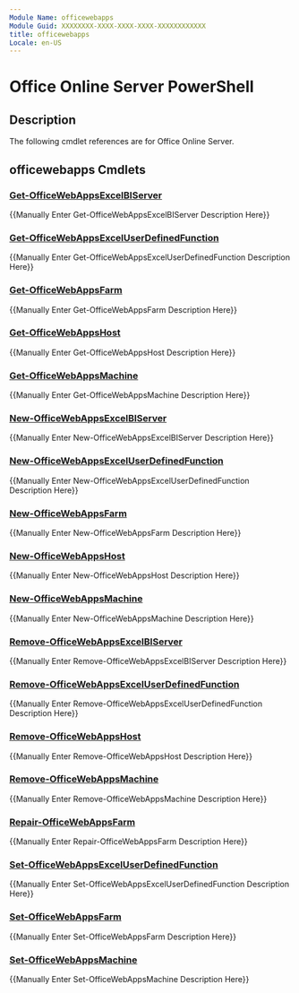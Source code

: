 ```yaml
---
Module Name: officewebapps
Module Guid: XXXXXXXX-XXXX-XXXX-XXXX-XXXXXXXXXXXX
title: officewebapps
Locale: en-US
---
```


# Office Online Server PowerShell
## Description
The following cmdlet references are for Office Online Server.

## officewebapps Cmdlets
### [Get-OfficeWebAppsExcelBIServer](Get-OfficeWebAppsExcelBIServer.md)
{{Manually Enter Get-OfficeWebAppsExcelBIServer Description Here}}

### [Get-OfficeWebAppsExcelUserDefinedFunction](Get-OfficeWebAppsExcelUserDefinedFunction.md)
{{Manually Enter Get-OfficeWebAppsExcelUserDefinedFunction Description Here}}

### [Get-OfficeWebAppsFarm](Get-OfficeWebAppsFarm.md)
{{Manually Enter Get-OfficeWebAppsFarm Description Here}}

### [Get-OfficeWebAppsHost](Get-OfficeWebAppsHost.md)
{{Manually Enter Get-OfficeWebAppsHost Description Here}}

### [Get-OfficeWebAppsMachine](Get-OfficeWebAppsMachine.md)
{{Manually Enter Get-OfficeWebAppsMachine Description Here}}

### [New-OfficeWebAppsExcelBIServer](New-OfficeWebAppsExcelBIServer.md)
{{Manually Enter New-OfficeWebAppsExcelBIServer Description Here}}

### [New-OfficeWebAppsExcelUserDefinedFunction](New-OfficeWebAppsExcelUserDefinedFunction.md)
{{Manually Enter New-OfficeWebAppsExcelUserDefinedFunction Description Here}}

### [New-OfficeWebAppsFarm](New-OfficeWebAppsFarm.md)
{{Manually Enter New-OfficeWebAppsFarm Description Here}}

### [New-OfficeWebAppsHost](New-OfficeWebAppsHost.md)
{{Manually Enter New-OfficeWebAppsHost Description Here}}

### [New-OfficeWebAppsMachine](New-OfficeWebAppsMachine.md)
{{Manually Enter New-OfficeWebAppsMachine Description Here}}

### [Remove-OfficeWebAppsExcelBIServer](Remove-OfficeWebAppsExcelBIServer.md)
{{Manually Enter Remove-OfficeWebAppsExcelBIServer Description Here}}

### [Remove-OfficeWebAppsExcelUserDefinedFunction](Remove-OfficeWebAppsExcelUserDefinedFunction.md)
{{Manually Enter Remove-OfficeWebAppsExcelUserDefinedFunction Description Here}}

### [Remove-OfficeWebAppsHost](Remove-OfficeWebAppsHost.md)
{{Manually Enter Remove-OfficeWebAppsHost Description Here}}

### [Remove-OfficeWebAppsMachine](Remove-OfficeWebAppsMachine.md)
{{Manually Enter Remove-OfficeWebAppsMachine Description Here}}

### [Repair-OfficeWebAppsFarm](Repair-OfficeWebAppsFarm.md)
{{Manually Enter Repair-OfficeWebAppsFarm Description Here}}

### [Set-OfficeWebAppsExcelUserDefinedFunction](Set-OfficeWebAppsExcelUserDefinedFunction.md)
{{Manually Enter Set-OfficeWebAppsExcelUserDefinedFunction Description Here}}

### [Set-OfficeWebAppsFarm](Set-OfficeWebAppsFarm.md)
{{Manually Enter Set-OfficeWebAppsFarm Description Here}}

### [Set-OfficeWebAppsMachine](Set-OfficeWebAppsMachine.md)
{{Manually Enter Set-OfficeWebAppsMachine Description Here}}

